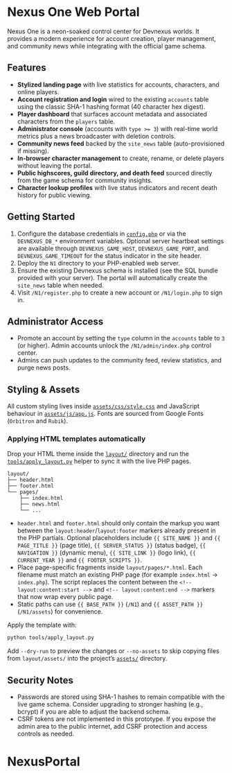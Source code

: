 # Nexus One Web Portal

Nexus One is a neon-soaked control center for Devnexus worlds. It provides a
modern experience for account creation, player management, and community news
while integrating with the official game schema.

## Features

- **Stylized landing page** with live statistics for accounts, characters, and
  online players.
- **Account registration and login** wired to the existing `accounts` table
  using the classic SHA-1 hashing format (40 character hex digest).
- **Player dashboard** that surfaces account metadata and associated characters
  from the `players` table.
- **Administrator console** (accounts with `type >= 3`) with real-time world
  metrics plus a news broadcaster with deletion controls.
- **Community news feed** backed by the `site_news` table (auto-provisioned if
  missing).
- **In-browser character management** to create, rename, or delete players
  without leaving the portal.
- **Public highscores, guild directory, and death feed** sourced directly from
  the game schema for community insights.
- **Character lookup profiles** with live status indicators and recent death
  history for public viewing.

## Getting Started

1. Configure the database credentials in [`config.php`](./config.php) or via the
   `DEVNEXUS_DB_*` environment variables. Optional server heartbeat settings are
   available through `DEVNEXUS_GAME_HOST`, `DEVNEXUS_GAME_PORT`, and
   `DEVNEXUS_GAME_TIMEOUT` for the status indicator in the site header.
2. Deploy the `N1` directory to your PHP-enabled web server.
3. Ensure the existing Devnexus schema is installed (see the SQL bundle provided
   with your server). The portal will automatically create the `site_news`
   table when needed.
4. Visit `/N1/register.php` to create a new account or `/N1/login.php` to sign
   in.

## Administrator Access

- Promote an account by setting the `type` column in the `accounts` table to
  `3` (or higher). Admin accounts unlock the `/N1/admin/index.php` control
  center.
- Admins can push updates to the community feed, review statistics, and purge
  news posts.

## Styling & Assets

All custom styling lives inside [`assets/css/style.css`](./assets/css/style.css)
and JavaScript behaviour in [`assets/js/app.js`](./assets/js/app.js). Fonts are
sourced from Google Fonts (`Orbitron` and `Rubik`).

### Applying HTML templates automatically

Drop your HTML theme inside the [`layout/`](./layout/) directory and run the
[`tools/apply_layout.py`](./tools/apply_layout.py) helper to sync it with the
live PHP pages.

```
layout/
├── header.html
├── footer.html
└── pages/
    ├── index.html
    ├── news.html
    └── ...
```

- `header.html` and `footer.html` should only contain the markup you want
  between the `layout:header`/`layout:footer` markers already present in the
  PHP partials. Optional placeholders include `{{ SITE_NAME }}` and
  `{{ PAGE_TITLE }}` (page title), `{{ SERVER_STATUS }}` (status badge),
  `{{ NAVIGATION }}` (dynamic menu), `{{ SITE_LINK }}` (logo link),
  `{{ CURRENT_YEAR }}` and `{{ FOOTER_SCRIPTS }}`.
- Place page-specific fragments inside `layout/pages/*.html`. Each filename must
  match an existing PHP page (for example `index.html` -> `index.php`). The
  script replaces the content between the `<!-- layout:content:start -->` and
  `<!-- layout:content:end -->` markers that now wrap every public page.
- Static paths can use `{{ BASE_PATH }}` (`/N1`) and `{{ ASSET_PATH }}`
  (`/N1/assets`) for convenience.

Apply the template with:

```bash
python tools/apply_layout.py
```

Add `--dry-run` to preview the changes or `--no-assets` to skip copying files
from `layout/assets/` into the project’s [`assets/`](./assets/) directory.

## Security Notes

- Passwords are stored using SHA-1 hashes to remain compatible with the live
  game schema. Consider upgrading to stronger hashing (e.g., bcrypt) if you are
  able to adjust the backend schema.
- CSRF tokens are not implemented in this prototype. If you expose the admin
  area to the public internet, add CSRF protection and access controls as
  needed.
# NexusPortal
